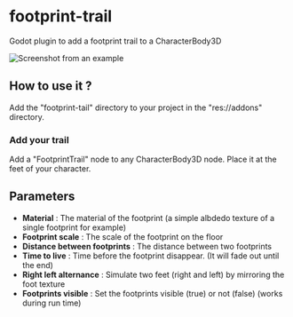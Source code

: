 # footprint-trail
Godot plugin to add a footprint trail to a CharacterBody3D

![Screenshot from an example]([https://github.com/Adr1enR1chard/footprint-trail/screenshot1.png](https://github.com/Adr1enR1chard/footprint-trail/blob/76db0b493bf5af2fdae8409c4d58f7b6d0d932df/screenshot1.png))

## How to use it ?
Add the "footprint-tail" directory to your project in the "res://addons" directory.
### Add your trail
Add a "FootprintTrail" node to any CharacterBody3D node. Place it at the feet of your character.

## Parameters
- **Material** : The material of the footprint (a simple albdedo texture of a single footprint for example)
- **Footprint scale** : The scale of the footprint on the floor
- **Distance between footprints** : The distance between two footprints
- **Time to live** : Time before the footprint disappear. (It will fade out until the end)
- **Right left alternance** : Simulate two feet (right and left) by mirroring the foot texture
- **Footprints visible** : Set the footprints visible (true) or not (false) (works during run time)

